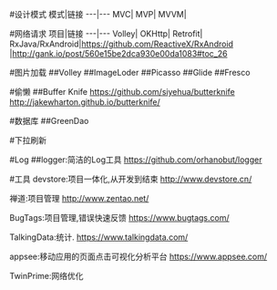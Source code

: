 #设计模式 
模式|链接
---|---
MVC|
MVP|
MVVM|

#网络请求
项目|链接
---|---
Volley|
OKHttp|
Retrofit|
RxJava/RxAndroid|https://github.com/ReactiveX/RxAndroid 
|http://gank.io/post/560e15be2dca930e00da1083#toc_26

#图片加载
##Volley
##ImageLoder
##Picasso
##Glide
##Fresco

#偷懒
##Buffer Knife
https://github.com/siyehua/butterknife
http://jakewharton.github.io/butterknife/

#数据库
##GreenDao

#下拉刷新

#Log
##logger:简洁的Log工具
https://github.com/orhanobut/logger

#工具
devstore:项目一体化,从开发到结束
http://www.devstore.cn/

禅道:项目管理
http://www.zentao.net/

BugTags:项目管理,错误快速反馈
https://www.bugtags.com/


TalkingData:统计.
https://www.talkingdata.com/


appsee:移动应用的页面点击可视化分析平台
https://www.appsee.com/

TwinPrime:网络优化





        
